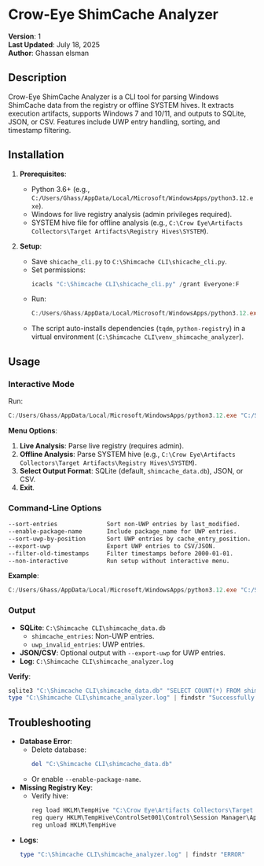 # Crow-Eye ShimCache Analyzer

**Version**: 1  
**Last Updated**: July 18, 2025  
**Author**: Ghassan elsman

## Description
Crow-Eye ShimCache Analyzer is a CLI tool for parsing Windows ShimCache data from the registry or offline SYSTEM hives. It extracts execution artifacts, supports Windows 7 and 10/11, and outputs to SQLite, JSON, or CSV. Features include UWP entry handling, sorting, and timestamp filtering.


## Installation
1. **Prerequisites**:
   - Python 3.6+ (e.g., `C:/Users/Ghass/AppData/Local/Microsoft/WindowsApps/python3.12.exe`).
   - Windows for live registry analysis (admin privileges required).
   - SYSTEM hive file for offline analysis (e.g., `C:\Crow Eye\Artifacts Collectors\Target Artifacts\Registry Hives\SYSTEM`).

2. **Setup**:
   - Save `shicache_cli.py` to `C:\Shimcache CLI\shicache_cli.py`.
   - Set permissions:
     ```powershell
     icacls "C:\Shimcache CLI\shicache_cli.py" /grant Everyone:F
     ```
   - Run:
     ```powershell
     C:/Users/Ghass/AppData/Local/Microsoft/WindowsApps/python3.12.exe "C:/Shimcache CLI/shicache_cli.py"
     ```
   - The script auto-installs dependencies (`tqdm`, `python-registry`) in a virtual environment (`C:\Shimcache CLI\venv_shimcache_analyzer`).

## Usage
### Interactive Mode
Run:
```powershell
C:/Users/Ghass/AppData/Local/Microsoft/WindowsApps/python3.12.exe "C:/Shimcache CLI/shicache_cli.py" --sort-entries
```
**Menu Options**:
1. **Live Analysis**: Parse live registry (requires admin).
2. **Offline Analysis**: Parse SYSTEM hive (e.g., `C:\Crow Eye\Artifacts Collectors\Target Artifacts\Registry Hives\SYSTEM`).
3. **Select Output Format**: SQLite (default, `shimcache_data.db`), JSON, or CSV.
4. **Exit**.

### Command-Line Options
```bash
--sort-entries              Sort non-UWP entries by last_modified.
--enable-package-name       Include package_name for UWP entries.
--sort-uwp-by-position      Sort UWP entries by cache_entry_position.
--export-uwp                Export UWP entries to CSV/JSON.
--filter-old-timestamps     Filter timestamps before 2000-01-01.
--non-interactive           Run setup without interactive menu.
```

**Example**:
```powershell
C:/Users/Ghass/AppData/Local/Microsoft/WindowsApps/python3.12.exe "C:/Shimcache CLI/shicache_cli.py" --sort-entries --enable-package-name --export-uwp
```

### Output
- **SQLite**: `C:\Shimcache CLI\shimcache_data.db`
  - `shimcache_entries`: Non-UWP entries.
  - `uwp_invalid_entries`: UWP entries.
- **JSON/CSV**: Optional output with `--export-uwp` for UWP entries.
- **Log**: `C:\Shimcache CLI\shimcache_analyzer.log`

**Verify**:
```powershell
sqlite3 "C:\Shimcache CLI\shimcache_data.db" "SELECT COUNT(*) FROM shimcache_entries;"
type "C:\Shimcache CLI\shimcache_analyzer.log" | findstr "Successfully read ShimCache"
```

## Troubleshooting
- **Database Error**:
  - Delete database:
    ```powershell
    del "C:\Shimcache CLI\shimcache_data.db"
    ```
  - Or enable `--enable-package-name`.
- **Missing Registry Key**:
  - Verify hive:
    ```powershell
    reg load HKLM\TempHive "C:\Crow Eye\Artifacts Collectors\Target Artifacts\Registry Hives\SYSTEM"
    reg query HKLM\TempHive\ControlSet001\Control\Session Manager\AppCompatCache
    reg unload HKLM\TempHive
    ```
- **Logs**:
  ```powershell
  type "C:\Shimcache CLI\shimcache_analyzer.log" | findstr "ERROR"
  ```
